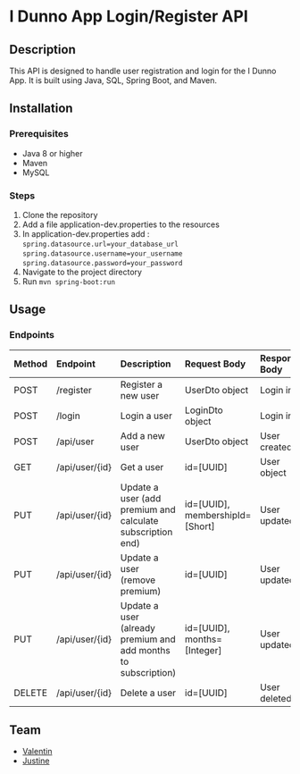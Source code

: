 # I Dunno App Login/Register API

## Description
This API is designed to handle user registration and login for the I Dunno App. It is built using Java, SQL, Spring Boot, and Maven.

## Installation

### Prerequisites
- Java 8 or higher
- Maven
- MySQL

### Steps
1. Clone the repository
2. Add a file application-dev.properties to the resources
3. In application-dev.properties add :
    `spring.datasource.url=your_database_url`
    `spring.datasource.username=your_username`
    `spring.datasource.password=your_password`
4. Navigate to the project directory
5. Run `mvn spring-boot:run`

## Usage

### Endpoints

| Method | Endpoint       | Description                                                    | Request Body                    | Response Body |
|:-------|:---------------|:---------------------------------------------------------------|:--------------------------------|:--------------|
| POST   | /register      | Register a new user                                            | UserDto object                  | Login info    |
| POST   | /login         | Login a user                                                   | LoginDto object                 | Login info    |
| POST   | /api/user      | Add a new user                                                 | UserDto object                  | User created  |
| GET    | /api/user/{id} | Get a user                                                     | id=[UUID]                       | User object   |
| PUT    | /api/user/{id} | Update a user (add premium and calculate subscription end)     | id=[UUID], membershipId=[Short] | User updated  |
| PUT    | /api/user/{id} | Update a user (remove premium)                                 | id=[UUID]                       | User updated  |
| PUT    | /api/user/{id} | Update a user (already premium and add months to subscription) | id=[UUID], months=[Integer]     | User updated  |
| DELETE | /api/user/{id} | Delete a user                                                  | id=[UUID]                       | User deleted  |

## Team
- [Valentin](https://github.com/Valentin-Lefort)
- [Justine](https://github.com/JustineLeleu/)
